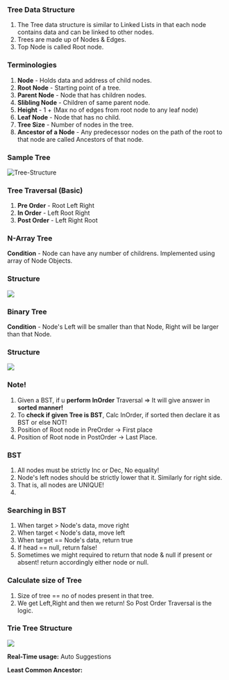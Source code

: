 ### Tree Data Structure

1. The Tree data structure is similar to Linked Lists in that each node contains data and can be linked to other nodes.
2. Trees are made up of Nodes & Edges.
3. Top Node is called Root node.

### Terminologies

1. **Node** - Holds data and address of child nodes.
2. **Root Node** - Starting point of a tree.
3. **Parent Node** - Node that has children nodes.
4. **Slibling Node** - Children of same parent node.
5. **Height** - 1 + (Max no of edges from root node to any leaf node)
6. **Leaf Node** - Node that has no child.
7. **Tree Size** - Number of nodes in the tree.
8. **Ancestor of a Node** - Any predecessor nodes on the path of the root to that node are called Ancestors of that node.

### Sample Tree
![Tree-Structure](https://media.geeksforgeeks.org/wp-content/uploads/20240424125622/Introduction-to-tree-.webp)

### Tree Traversal (Basic)
1. **Pre Order** - Root Left Right
2. **In Order** - Left Root Right
3. **Post Order** - Left Right Root

### N-Array Tree
**Condition** - Node can have any number of childrens. Implemented using array of Node Objects.

### Structure
![](https://www.scaler.com/topics/images/n-ary%20tree.webp)

### Binary Tree
**Condition** - Node's Left will be smaller than that Node, Right will be larger than that Node.

### Structure
![](https://media.geeksforgeeks.org/wp-content/cdn-uploads/20221215114732/bst-21.png)

### Note!
1. Given a BST, if u **perform InOrder** Traversal => It will give answer in **sorted manner!**
2. To **check if given Tree is BST**, Calc InOrder, if sorted then declare it as BST or else NOT!
3. Position of Root node in PreOrder -> First place
4. Position of Root node in PostOrder -> Last Place.

### BST 
1. All nodes must be strictly Inc or Dec, No equality!
2. Node's left nodes should be strictly lower that it. Similarly for right side.
3. That is, all nodes are UNIQUE!
4. 
### Searching in BST
1. When target > Node's data, move right
2. When target < Node's data, move left
3. When target == Node's data, return true
4. If head == null, return false! 
5. Sometimes we might required to return that node & null if present or absent! return accordingly either node or null.

### Calculate size of Tree

1. Size of tree == no of nodes present in that tree.
2. We get Left,Right and then we return! So Post Order Traversal is the logic.

### Trie Tree Structure
![](https://media.geeksforgeeks.org/wp-cont.ent/uploads/20220828232752/Triedatastructure1.png)

**Real-Time usage:** Auto Suggestions

**Least Common Ancestor:**